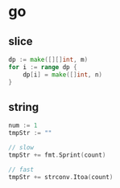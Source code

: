 # go

## slice

```go
dp := make([][]int, m)
for i := range dp {
	dp[i] = make([]int, n)
}
```

## string

```go
num := 1
tmpStr := ""

// slow
tmpStr += fmt.Sprint(count)

// fast
tmpStr += strconv.Itoa(count)
```
